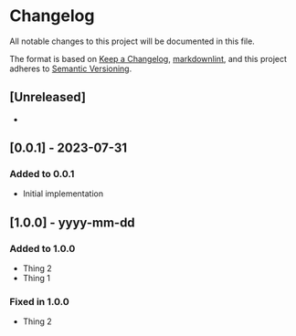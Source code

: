 # Changelog

All notable changes to this project will be documented in this file.

The format is based on [Keep a Changelog](https://keepachangelog.com/en/1.0.0/),
[markdownlint](https://dlaa.me/markdownlint/),
and this project adheres to [Semantic Versioning](https://semver.org/spec/v2.0.0.html).

## [Unreleased]

-

## [0.0.1] - 2023-07-31

### Added to 0.0.1

- Initial implementation



## [1.0.0] - yyyy-mm-dd

### Added to 1.0.0

- Thing 2
- Thing 1

### Fixed in 1.0.0

- Thing 2